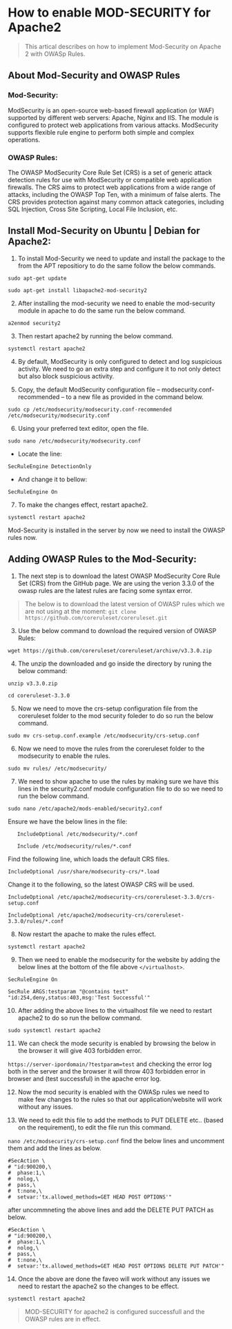 # How to enable MOD-SECURITY for Apache2

> This artical describes on how to implement Mod-Security on Apache 2 with OWASp Rules.


## About Mod-Security and OWASP Rules

### Mod-Security:

ModSecurity is an open-source web-based firewall application (or WAF) supported by different web servers: Apache, Nginx and IIS. The module is configured to protect web applications from various attacks. ModSecurity supports flexible rule engine to perform both simple and complex operations.

### OWASP Rules:

The OWASP ModSecurity Core Rule Set (CRS) is a set of generic attack detection rules for use with ModSecurity or compatible web application firewalls. The CRS aims to protect web applications from a wide range of attacks, including the OWASP Top Ten, with a minimum of false alerts. The CRS provides protection against many common attack categories, including SQL Injection, Cross Site Scripting, Local File Inclusion, etc.

## Install Mod-Security on Ubuntu | Debian for Apache2:

1. To install Mod-Security we need to update and install the package to the from the APT repositiory to do the same follow the below commands.

`sudo apt-get update`

`sudo apt-get install libapache2-mod-security2`

2. After installing the mod-security we need to enable the mod-security module in apache to do the same run the below command.

`a2enmod security2`

3. Then restart apache2 by running the below command.

`systemctl restart apache2`

4. By default, ModSecurity is only configured to detect and log suspicious activity. We need to go an extra step and configure it to not only detect but also block suspicious activity.

5. Copy, the default ModSecurity configuration file – modsecurity.conf-recommended – to a new file as provided in the command below.

`sudo cp /etc/modsecurity/modsecurity.conf-recommended /etc/modsecurity/modsecurity.conf`

6. Using your preferred text editor, open the file.

`sudo nano /etc/modsecurity/modsecurity.conf`

- Locate the line:

`SecRuleEngine DetectionOnly`

- And change it to bellow:

`SecRuleEngine On`

7. To make the changes effect, restart apache2.

`systemctl restart apache2`

Mod-Security is installed in the server by now we need to install the OWASP rules now.

## Adding OWASP Rules to the Mod-Security:

1. The next step is to download the latest OWASP ModSecurity Core Rule Set (CRS) from the GitHub page. We are using the verion 3.3.0 of the owasp rules are the latest rules are facing some syntax error.

> The below is to download the latest version of OWASP rules which we are not using at the moment:
> `git clone https://github.com/coreruleset/coreruleset.git`


3. Use the below command to download the required version of OWASP Rules:

`wget https://github.com/coreruleset/coreruleset/archive/v3.3.0.zip`

4. The unzip the downloaded and go inside the directory by runing the below command:

`unzip v3.3.0.zip`

`cd coreruleset-3.3.0`

5. Now we need to move the crs-setup configuration file from the coreruleset folder to the mod security foleder to do so run the below command.

`sudo mv crs-setup.conf.example /etc/modsecurity/crs-setup.conf`

6. Now we need to move the rules from the coreruleset folder to the modsecurity to enable the rules.

`sudo mv rules/ /etc/modsecurity/`

7. We need to show apache to use the rules by making sure we have this lines in the security2.conf module configuration file to do so we need to run the below command.

`sudo nano /etc/apache2/mods-enabled/security2.conf`

 Ensure we have the below lines in the file: 

`	IncludeOptional /etc/modsecurity/*.conf`

`	Include /etc/modsecurity/rules/*.conf`

Find the following line, which loads the default CRS files.

`IncludeOptional /usr/share/modsecurity-crs/*.load`

Change it to the following, so the latest OWASP CRS will be used.

`IncludeOptional /etc/apache2/modsecurity-crs/coreruleset-3.3.0/crs-setup.conf`

`IncludeOptional /etc/apache2/modsecurity-crs/coreruleset-3.3.0/rules/*.conf`

8. Now restart the apache to make the rules effect.

`systemctl restart apache2`

9. Then we need to enable the modsecurity for the website by adding the below lines at the bottom of the file above `</virtualhost>`.

`SecRuleEngine On`

`SecRule ARGS:testparam "@contains test" "id:254,deny,status:403,msg:'Test Successful'"`

10. After adding the above lines to the virtualhost file we need to restart apache2 to do so run the bellow command.

`sudo systemctl restart apache2`

11. We can check the mode security is enabled by browsing the below in the browser it will give 403 forbidden error.

`https://server-ipordomain/?testparam=test`
and checking the error log both in the server and the browser it will throw 403 forbidden error in browser and (test successful) in the apache error log.

12. Now the mod security is enabled with the OWASp rules we need to make few changes to the rules so that our application/website will work without any issues.

13. We need to edit this file to add the methods to PUT DELETE etc.. (based on the requirement), to edit the file run this command.

`nano /etc/modsecurity/crs-setup.conf`
find the below lines and uncomment them and add the lines as below.
```
#SecAction \
# "id:900200,\
#  phase:1,\
#  nolog,\
#  pass,\
#  t:none,\
#  setvar:'tx.allowed_methods=GET HEAD POST OPTIONS'"
```
after uncommneting the above lines and add the DELETE PUT PATCH as below.
```
#SecAction \
# "id:900200,\
#  phase:1,\
#  nolog,\
#  pass,\
#  t:none,\
#  setvar:'tx.allowed_methods=GET HEAD POST OPTIONS DELETE PUT PATCH'"
```

14. Once the above are done the faveo will work without any issues we need to restart the apache2 so the changes to be effect.

`systemctl restart apache2`


> MOD-SECURITY for apache2 is configured successfull and the OWASP rules are in effect.










